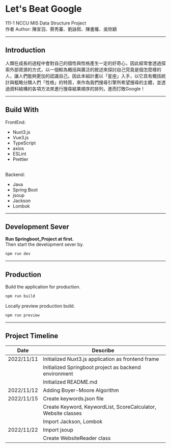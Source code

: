 # **Let's Beat Google** #

111-1 NCCU MIS Data Structure Project\
作者 Author: 陳宣羽、蔡秀蓁、劉詠熙、陳書雁、吳欣穎
***

## **Introduction** ##

人類在成長的過程中會對自己的個性與性格產生一定的好奇心，因此經常會透過探索外部資源的方式，以一個較為概括與廣泛的敘述來探討自己究竟是個怎麼樣的人，讓人們能夠更加的認識自己。因此本組計畫以「星座」入手，以它具有概括統計與粗略分類人們「性格」的特質，來作為我們搜尋引擎所希望搜尋的主體，並透過資料結構的各項方法來進行搜尋結果順序的排列，進而打敗Google！

***

## **Build With** ##

FrontEnd:

* Nuxt3.js
* Vue3.js
* TypeScript
* axios
* ESLint
* Prettier

\
Backend:

* Java
* Spring Boot
* jsoup
* Jackson
* Lombok

***

## **Development Sever** ##

**Run Springboot_Project at first.**\
Then start the development sever by.

```bash
npm run dev
```

***

## **Production** ##

Build the application for production.

```bash
npm run build
```

Locally preview production build.

```bash
npm run preview
```

***

## **Project Timeline** ##

| Date | Describe |
| --- | --- |
| 2022/11/11 | Initialized Nuxt3.js application as frontend frame |
|            | Initialized Springboot project as backend environment |
|            | Initialized README.md |
| 2022/11/12 | Adding Boyer-Moore Algorithm |
| 2022/11/15 | Create keywords.json file |
|            | Create Keyword, KeywordList, ScoreCalculator, Website classes |
|            | Import Jackson, Lombok |
| 2022/11/22 | Import jsoup |
|            | Create WebsiteReader class |
